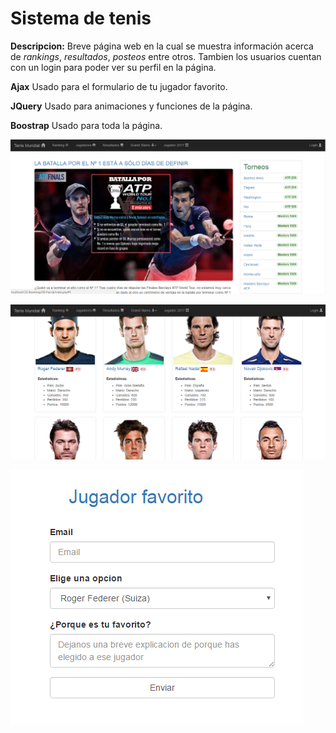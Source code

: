 # Sistema de tenis

**Descripcion:**
Breve página web en la cual se muestra información acerca de *rankings*, *resultados*, *posteos* entre otros. Tambien los usuarios cuentan con un login para poder ver su perfil en la página.

**Ajax**
Usado para el formulario de tu jugador favorito.

**JQuery**
Usado para animaciones y funciones de la página.

**Boostrap**
Usado para toda la página.

![Image of inicio](img/pagina/Home.PNG)

![Image of ranking](img/pagina/Ranking.PNG)

![Image of formulario](img/pagina/Formulario.PNG)

